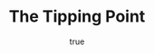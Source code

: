---
title: "The Tipping Point"
bookCover: "/assets/book-covers/the-tipping-point.jpg"
slug: "the-tipping-point"
bookAuthor: "Malcolm Gladwell"
rating: 10
done: false
tags: []
detailedNotes: false
amazonLink: ""
author:
  name: Rico Trebeljahr
  picture: "/assets/blog/profile.jpeg"
---